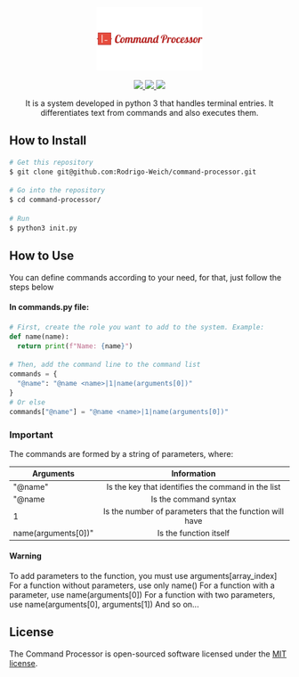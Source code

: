 <p align="center">
  <img src="https://raw.githubusercontent.com/Rodrigo-Weich/command-processor/main/content/logo.png">
</p>

<p align="center">
  <a href="https://www.python.org/">
    <img src="https://img.shields.io/badge/Python-3-blue.svg">
  </a>
  <a href="https://github.com/Rodrigo-Weich/command-processor">
    <img src="https://img.shields.io/badge/Release-1.X-red.svg">
  </a>
    <a href="https://opensource.org">
    <img src="https://img.shields.io/badge/Open%20Source-%E2%9D%A4-brightgreen.svg">
  </a>
</p>

<p align="center">
  It is a system developed in python 3 that handles terminal entries. It differentiates text from commands and also executes them.
</p>

## How to Install
```bash
# Get this repository
$ git clone git@github.com:Rodrigo-Weich/command-processor.git

# Go into the repository
$ cd command-processor/

# Run
$ python3 init.py
```

## How to Use

You can define commands according to your need, for that, just follow the steps below

#### In commands.py file:
```python
# First, create the role you want to add to the system. Example:
def name(name):
  return print(f"Name: {name}")

# Then, add the command line to the command list
commands = {
  "@name": "@name <name>|1|name(arguments[0])"
}
# Or else
commands["@name"] = "@name <name>|1|name(arguments[0])"
```
### Important
The commands are formed by a string of parameters, where:

| Arguments  | Information |
| ------------- |:-------------:|
|"@name"|Is the key that identifies the command in the list|
|"@name <name>|Is the command syntax|
|1|Is the number of parameters that the function will have
|name(arguments[0])"|Is the function itself|

#### Warning
To add parameters to the function, you must use arguments[array_index]
For a function without parameters, use only name()
For a function with a parameter, use name(arguments[0])
For a function with two parameters, use name(arguments[0], arguments[1])
And so on...

## License

The Command Processor is open-sourced software licensed under the [MIT license](https://opensource.org/licenses/MIT).